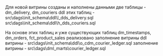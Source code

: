 Для новой витрины созданы и наполнены данными две таблицы - dm_delivery, dm_couriers
ddl этих таблиц - src\dags\init_schema\ddl\l_dds_delivery.sql  
                  src\dags\init_schema\ddl\h_dds_couriers.sql

На основе этих таблиц и уже существующих таблиц dm_timestamps, dm_orders, fct_product_sales реализовано заполнение витрины
ddl витрины - src\dags\init_schema\ddl\o_cdm_courier_ledger.sql
заполнение витрины - src\dags\dml_marts\courier_ledger.sql